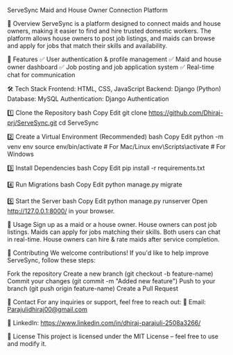 ServeSync
Maid and House Owner Connection Platform

📌 Overview
ServeSync is a platform designed to connect maids and house owners, making it easier to find and hire trusted domestic workers. 
The platform allows house owners to post job listings, and maids can browse and apply for jobs that match their skills and availability.

🚀 Features
✅ User authentication & profile management
✅ Maid and house owner dashboard
✅ Job posting and job application system
✅ Real-time chat for communication


🛠️ Tech Stack
Frontend: HTML, CSS, JavaScript
Backend: Django (Python)
Database: MySQL
Authentication: Django Authentication


1️⃣ Clone the Repository
bash
Copy
Edit
git clone https://github.com/Dhiraj-prj/ServeSync.git
cd ServeSync

2️⃣ Create a Virtual Environment (Recommended)
bash
Copy
Edit
python -m venv env
source env/bin/activate  # For Mac/Linux
env\Scripts\activate     # For Windows

3️⃣ Install Dependencies
bash
Copy
Edit
pip install -r requirements.txt

4️⃣ Run Migrations
bash
Copy
Edit
python manage.py migrate

5️⃣ Start the Server
bash
Copy
Edit
python manage.py runserver
Open http://127.0.0.1:8000/ in your browser.

📝 Usage
Sign up as a maid or a house owner.
House owners can post job listings.
Maids can apply for jobs matching their skills.
Both users can chat in real-time.
House owners can hire & rate maids after service completion.

🤝 Contributing
We welcome contributions! If you'd like to help improve ServeSync, follow these steps:

Fork the repository
Create a new branch (git checkout -b feature-name)
Commit your changes (git commit -m "Added new feature")
Push to your branch (git push origin feature-name)
Create a Pull Request

📧 Contact
For any inquiries or support, feel free to reach out:
📩 Email: Parajulidhiraj00@gmail.com

🔗 LinkedIn: https://www.linkedin.com/in/dhiraj-parajuli-2508a3266/

📜 License
This project is licensed under the MIT License – feel free to use and modify it.

